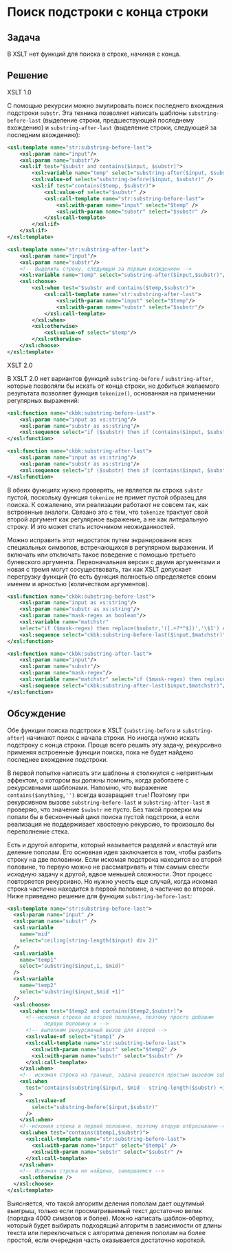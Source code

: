 # Поиск подстроки с конца строки

## Задача

В XSLT нет функций для поиска в строке, начиная с конца.

## Решение

XSLT 1.0

С помощью рекурсии можно эмулировать поиск последнего вхождения подстроки `substr`. Эта техника позволяет написать шаблоны `substring-before-last` (выделение строки, предшествующей последнему вхождению) и `substring-after-last` (выделение строки, следующей за последним вхождению):

```xml
<xsl:template name="str:substring-before-last">
	<xsl:param name="input"/>
	<xsl:param name="substr"/>
	<xsl:if test="$substr and contains($input, $substr)">
		<xsl:variable name="temp" select="substring-after($input, $substr)" />
		<xsl:value-of select="substring-before($input, $substr)" />
		<xsl:if test="contains($temp, $substr)">
			<xsl:value-of select="$substr" />
			<xsl:call-template name="str:substring-before-last">
				<xsl:with-param name="input" select="$temp" />
				<xsl:with-param name="substr" select="$substr" />
			</xsl:call-template>
		</xsl:if>
	</xsl:if>
</xsl:template>

<xsl:template name="str:substring-after-last">
	<xsl:param name="input"/>
	<xsl:param name="substr"/>
	<!-- Выделить строку, следующую за первым вхождением -->
	<xsl:variable name="temp" select="substring-after($input,$substr)"/>
	<xsl:choose>
		<xsl:when test="$substr and contains($temp,$substr)">
			<xsl:call-template name="str:substring-after-last">
				<xsl:with-param name="input" select="$temp"/>
				<xsl:with-param name="substr" select="$substr"/>
			</xsl:call-template>
		</xsl:when>
		<xsl:otherwise>
			<xsl:value-of select="$temp"/>
		</xsl:otherwise>
	</xsl:choose>
</xsl:template>
```

XSLT 2.0

В XSLT 2.0 нет вариантов функций `substring-before` / `substring-after`, которые позволяли бы искать от конца строки, но добиться желаемого результата позволяет функция `tokenize()`, основанная на применении регулярных выражений:

```xml
<xsl:function name="ckbk:substring-before-last">
	<xsl:param name="input as xs:string"/>
	<xsl:param name="substr as xs:string"/>
	<xsl:sequence select="if ($substr) then if (contains($input, $substr)) then string-join(tokenize($input, $substr) [position() ne last()],$substr) else '' else $input" />
</xsl:function>

<xsl:function name="ckbk:substring-after-last">
	<xsl:param name="input as xs:string"/>
	<xsl:param name="substr as xs:string"/>
	<xsl:sequence select="if ($substr) then if (contains($input, $substr)) then tokenize($input, $substr)[last()] else '' else $input"/>
</xsl:function>
```

В обеих функциях нужно проверять, не является ли строка `substr` пустой, поскольку функция `tokenize` не примет пустой образец для поиска. К сожалению, эти реализации работают не совсем так, как встроенные аналоги. Связано это с тем, что `tokenize` трактует свой второй аргумент как регулярное выражение, а не как литеральную строку. И это может стать источником неожиданностей.

Можно исправить этот недостаток путем экранирования всех специальных символов, встречающихся в регулярном выражении. И включать или отключать такое поведение с помощью третьего булевского аргумента. Первоначальная версия с двумя аргументами и новая с тремя могут сосуществовать, так как XSLT допускает перегрузку функций (то есть функция полностью определяется своим именем и арностью (количеством аргументов).

```xml
<xsl:function name="ckbk:substring-before-last">
	<xsl:param name="input as xs:string"/>
	<xsl:param name="substr as xs:string"/>
	<xsl:param name="mask-regex as boolean"/>
	<xsl:variable name="matchstr"
	select="if ($mask-regex) then replace($substr,'([.+?*^$])','\$1') else $substr"/>
	<xsl:sequence select="ckbk:substring-before-last($input,$matchstr)"/>
</xsl:function>

<xsl:function name="ckbk:substring-after-last">
	<xsl:param name="input"/>
	<xsl:param name="substr"/>
	<xsl:param name="mask-regex"/>
	<xsl:variable name="matchstr" select="if ($mask-regex) then replace($substr,'([.+?*^$])','\$1') else $substr"/>
	<xsl:sequence select="ckbk:substring-after-last($input,$matchstr)"/>
</xsl:function>
```

## Обсуждение

Обе функции поиска подстроки в XSLT (`substring-before` и `substring-after`) начинают поиск с начала строки. Но иногда нужно искать подстроку с конца строки. Проще всего решить эту задачу, рекурсивно применяя встроенные функции поиска, пока не будет найдено последнее вхождение подстроки.

В первой попытке написать эти шаблоны я столкнулся с неприятным эффектом, о котором вы должны помнить, когда работаете с рекурсивными шаблонами. Напомню, что выражение `contains($anything,'')` всегда возвращает `true`! Поэтому при рекурсивном вызове `substring-before-last` и `substring-after-last` я проверяю, что значение `$substr` не пусто. Без такой проверки мы попали бы в бесконечный цикл поиска пустой подстроки, а если реализация не поддерживает хвостовую рекурсию, то произошло бы переполнение стека.

Есть и другой алгоритм, который называется разделяй и властвуй или деление пополам. Его основная идея заключается в том, чтобы разбить строку на две половинки. Если искомая подстрока находится во второй половине, то первую можно не рассматривать и тем самым свести исходную задачу к другой, вдвое меньшей сложности. Этот процесс повторяется рекурсивно. Но нужно учесть еще случай, когда искомая строка частично находится в первой половине, а частично во второй. Ниже приведено решение для функции `substring-before-last`:

```xml
<xsl:template name="str:substring-before-last">
  <xsl:param name="input" />
  <xsl:param name="substr" />
  <xsl:variable
    name="mid"
    select="ceiling(string-length($input) div 2)"
  />
  <xsl:variable
    name="temp1"
    select="substring($input,1, $mid)"
  />
  <xsl:variable
    name="temp2"
    select="substring($input,$mid +1)"
  />
  <xsl:choose>
    <xsl:when test="$temp2 and contains($temp2,$substr)">
      <!--искомая строка во второй половине, поэтому просто добавим
			первую половину и -->
      <!-- выполним рекурсивный вызов для второй -->
      <xsl:value-of select="$temp1" />
      <xsl:call-template name="str:substring-before-last">
        <xsl:with-param name="input" select="$temp2" />
        <xsl:with-param name="substr" select="$substr" />
      </xsl:call-template>
    </xsl:when>
    <!-- искомая строка на границе, задача решается простым вызовом substring-before -->
    <xsl:when
      test="contains(substring($input, $mid - string-length($substr) +1), $substr)"
    >
      <xsl:value-of
        select="substring-before($input,$substr)"
      />
    </xsl:when>
    <!--искомая строка в первой половине, поэтому вторую отбрасываем-->
    <xsl:when test="contains($temp1,$substr)">
      <xsl:call-template name="str:substring-before-last">
        <xsl:with-param name="input" select="$temp1" />
        <xsl:with-param name="substr" select="$substr" />
      </xsl:call-template>
    </xsl:when>
    <!-- Искомая строка не найдена, завершаемся -->
    <xsl:otherwise />
  </xsl:choose>
</xsl:template>
```

Выясняется, что такой алгоритм деления пополам дает ощутимый выигрыш, только если просматриваемый текст достаточно велик (порядка 4000 символов и более). Можно написать шаблон-обертку, который будет выбирать подходящий алгоритм в зависимости от длины текста или переключаться с алгоритма деления пополам на более простой, если очередная часть оказывается достаточно короткой.

